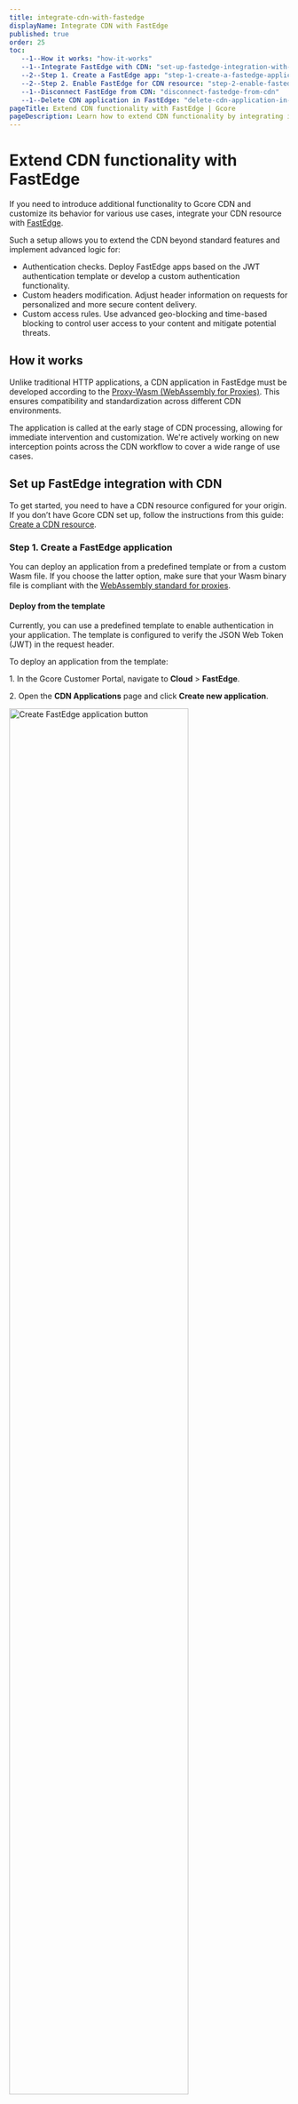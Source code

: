 ```yaml
---
title: integrate-cdn-with-fastedge
displayName: Integrate CDN with FastEdge
published: true
order: 25
toc:
   --1--How it works: "how-it-works"
   --1--Integrate FastEdge with CDN: "set-up-fastedge-integration-with-cdn"
   --2--Step 1. Create a FastEdge app: "step-1-create-a-fastedge-application"
   --2--Step 2. Enable FastEdge for CDN resource: "step-2-enable-fastedge-functions-for-your-cdn-resource"
   --1--Disconnect FastEdge from CDN: "disconnect-fastedge-from-cdn"
   --1--Delete CDN application in FastEdge: "delete-cdn-application-in-fastedge"               
pageTitle: Extend CDN functionality with FastEdge | Gcore
pageDescription: Learn how to extend CDN functionality by integrating it with FastEdge for advanced authentication, custom headers, and access rules.
---
```

# Extend CDN functionality with FastEdge 

If you need to introduce additional functionality to Gcore CDN and customize its behavior for various use cases, integrate your CDN resource with <a href="https://gcore.com/fastedge" target="_blank">FastEdge</a>.  

Such a setup allows you to extend the CDN beyond standard features and implement advanced logic for: 

* Authentication checks. Deploy FastEdge apps based on the JWT authentication template or develop a custom authentication functionality.  
* Custom headers modification. Adjust header information on requests for personalized and more secure content delivery.  
* Custom access rules. Use advanced geo-blocking and time-based blocking to control user access to your content and mitigate potential threats. 

## How it works 

Unlike traditional HTTP applications, a CDN application in FastEdge must be developed according to the <a href="https://github.com/proxy-wasm/spec" target="_blank">Proxy-Wasm (WebAssembly for Proxies)</a>. This ensures compatibility and standardization across different CDN environments. 

The application is called at the early stage of CDN processing, allowing for immediate intervention and customization. We're actively working on new interception points across the CDN workflow to cover a wide range of use cases. 

## Set up FastEdge integration with CDN

To get started, you need to have a CDN resource configured for your origin. If you don’t have Gcore CDN set up, follow the instructions from this guide: <a href="https://gcore.com/docs/cdn/getting-started/create-a-cdn-resource" target="_blank">Create a CDN resource</a>.   

### Step 1. Create a FastEdge application  

You can deploy an application from a predefined template or from a custom Wasm file. If you choose the latter option, make sure that your Wasm binary file is compliant with the <a href="https://github.com/proxy-wasm/spec" target="_blank">WebAssembly standard for proxies</a>. 

<tabset-element>

#### Deploy from the template 

Currently, you can use a predefined template to enable authentication in your application. The template is configured to verify the JSON Web Token (JWT) in the request header. 

To deploy an application from the template: 

1\. In the Gcore Customer Portal, navigate to **Cloud** > **FastEdge**. 

2\. Open the **CDN Applications** page and click **Create new application**.

<img src="https://assets.gcore.pro/docs/cdn/getting-started/integrate-cdn-with-fastedge/cdn-applications.png" alt="Create FastEdge application button" width="80%">  

3\. In the **Create from a template** section, choose **Validate JWT in Authorization header**. 

<img src="https://assets.gcore.pro/docs/cdn/getting-started/integrate-cdn-with-fastedge/validate-jwt.png" alt="Create from a template section with jwt validation template" width="80%">  

4\. Enter a name for your application and, optionally, update its description. 

5\. Add required environment variables—a token signing key that will be used for authentication checks.

<img src="https://assets.gcore.pro/docs/cdn/getting-started/integrate-cdn-with-fastedge/configure-jwt-template.png" alt="JWT template configuration menu" width="80%">  

6\. Click **Save and deploy**. 

Your application has been successfully deployed and can now be accessed through the CDN. If you need to adjust the configuration, click **Configure app**.  

<img src="https://assets.gcore.pro/docs/cdn/getting-started/integrate-cdn-with-fastedge/app-deployed-cdn.png" alt="A page with app deployment confirmation" width="80%"> 

#### Deploy a custom CDN application 

If you want to deploy a FastEdge application from your own binary, check the examples of custom implementation in our repository: <a href="https://github.com/G-Core/FastEdge-examples" target="_blank">FastEdge application examples</a>. 

To deploy a FastEdge application from your own binary:

1\. In the Gcore Customer Portal, navigate to **Cloud** > **FastEdge**. 

2\. Open the **CDN Applications** page and click **Create new application**.

<img src="https://assets.gcore.pro/docs/cdn/getting-started/integrate-cdn-with-fastedge/cdn-applications.png" alt="Create FastEdge application button" width="80%">  

3\. Click **Upload binary**.

<img src="https://assets.gcore.pro/docs/cdn/getting-started/integrate-cdn-with-fastedge/create-custom-app.png" alt="Create custom application section" width="80%">  

4\. Choose your custom binary file. 

5\. Enter a name for your application and, optionally, add a description. 

6\. Add required environment variables that will be used for authentication checks. Enter the data as key-value pairs.

<img src="https://assets.gcore.pro/docs/cdn/getting-started/integrate-cdn-with-fastedge/configure-custom-binary.png" alt="Custom app configuration menu" width="80%"> 

7\. Click **Save and deploy**. 

Your application has been successfully deployed and can now be accessed through the CDN. If you need to adjust the configuration, click **Configure app**. 

<img src="https://assets.gcore.pro/docs/cdn/getting-started/integrate-cdn-with-fastedge/app-deployed-cdn-custom.png" alt="A page with app deployment confirmation" width="80%"> 

</tabset-element>

### Step 2. Enable FastEdge functions for your CDN resource 

You can enable the configured Wasm functionality either to the whole CDN resource or just to some URLs.  

<tabset-element>

#### For the whole CDN resource  

1\. In the Gcore Customer Portal, navigate to **CDN**. 

2\. Find the resource you want to integrate with FastEdge and open the resource settings.

<img src="https://assets.gcore.pro/docs/cdn/getting-started/integrate-cdn-with-fastedge/cdn-resource-three-dot-icon.png" alt="CDN resources page with resource settings context menu" width="80%"> 

3\. Scroll the page down to the **FastEdge apps** section and enable the toggle **On request headers**. 

Currently, we support only one event - **On request headers**, which can be used for authentication and request header manipulation before calling the origin.  

<img src="https://assets.gcore.pro/docs/cdn/getting-started/integrate-cdn-with-fastedge/enable-fastedge-cdn-settings.png" alt="FastEdge apps section in CDN resource settings" width="80%"> 

4\. Choose your application from the dropdown. 

5\. (Optional) **Select the Interrupt request processing in case of error** checkbox.

<alert-element type="info" title="Info">
 
The **Interrupt request processing in case of error** checkbox is enabled by default. This ensures that any errors on the FastEdge side will be returned to the browser with the relevant response code.  

If you disable the checkbox, CDN will ignore the error and pass requests directly to the origin. For security considerations, we recommend keeping this checkbox active. 
 
</alert-element>

6\. Click **Save**. 

#### For specific URL paths

You can set up a function within your uploaded FastEdge application to manage incoming request headers only for specific URLs. For example, protect some parts of your content with a JWT token, and keep the other URLs unaffected.  

To enable the function for specific URLs: 

1\. In the Gcore Customer Portal, navigate to **CDN**. 

2\. Find the resource you want to integrate with FastEdge and open the resource settings. 

3\. Click **Rules** > **Create rule**.

<img src="https://assets.gcore.pro/docs/cdn/getting-started/integrate-cdn-with-fastedge/cdn-settings-rules-section.png" alt="CDN resource settings with open Rules tab" width="80%"> 

4\. Click **Create blank rule**.  

5\. Give your rule a name. 

6\. In the **Match criteria** section, specify the content that will be affected by the function configured in your FastEdge application. 

7\. In the **Options** section, click **Add option**. 

8\. In the options dialog, find the **FastEdge apps** section and select **On request headers**. 

<img src="https://assets.gcore.pro/docs/cdn/getting-started/integrate-cdn-with-fastedge/rule-options-fastedge-app.png" alt="FastEdge apps section in rule options dialog" width="80%"> 

9\. Close the dialog and make sure that the **Enable on request headers** toggle is active. 

10\. Choose your FastEdge application. 

11\. (Optional) **Select the Interrupt request processing in case of error** checkbox.

<img src="https://assets.gcore.pro/docs/cdn/getting-started/integrate-cdn-with-fastedge/rule-options-fastedge-app-enable.png" alt="Enable FastEdge apps section in rule options dialog" width="80%"> 

<alert-element type="info" title="Info">
 
The **Interrupt request processing in case of error** checkbox is enabled by default. This ensures that any errors on the FastEdge side will be returned to the browser with the relevant response code.  

If you disable the checkbox, CDN will ignore the error and pass requests directly to the origin. For security considerations, we recommend keeping this checkbox active. 
 
</alert-element>

12\. Click **Create rule**. 

</tabset-element>

## Disconnect FastEdge from CDN 

If you no longer need to use the functionality configured in your FastEdge application, you can disable the FastEdge functions for your CDN resource. 

The steps will slightly differ based on whether you choose to remove FastEdge from the whole CDN resource or just specific URLs. 

1\. In the Gcore Customer Portal, navigate to **CDN**.

2\. Find the resource integrated with FastEdge and open the resource settings.

<img src="https://assets.gcore.pro/docs/cdn/getting-started/integrate-cdn-with-fastedge/cdn-resource-three-dot-icon.png" alt="CDN resources page with resource settings context menu" width="80%"> 

3\. If you enabled FastEdge for the whole resource, disable the toggle **On request headers**. If you enabled Fast Edge just for particular paths, open the **Rules** page and 	disable the toggle for the required rule. 

4\. Click **Save changes**. 

You’ve successfully disconnected your CDN resource from FastEdge. 

## Delete CDN application in FastEdge 

<alert-element type="info" title="Info">
 
You can’t delete a Fastedge application that is enabled for a CDN resource. To remove the application, disconnect it from the CDN resource first.
 
</alert-element>

To delete an application: 

1\. In the Gcore Customer Portal, navigate to **Cloud** > **FastEdge**. 

2\. Open the **CDN Applications** page and click the three-dot icon next to the application that you want to remove.

<img src="https://assets.gcore.pro/docs/cdn/getting-started/integrate-cdn-with-fastedge/remove-app-fstedge.png" alt="FastEdge app settings with delete button" width="80%"> 

3\. Click **Delete**.  

4\. Confirm your action by clicking **Yes, delete**.

<img src="https://assets.gcore.pro/docs/cdn/getting-started/integrate-cdn-with-fastedge/confirm-deletion.png" alt="Confirm app deletion dialog" width="80%"> 

You’ve successfully removed your CDN application from Gcore FastEdge. 
